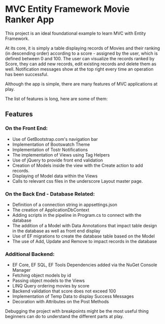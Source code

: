 # MVC Entity Framework Movie Ranker App

This project is an ideal foundational example to learn MVC with Entity Framework.

At its core, it is simply a table displaying records of Movies and their ranking (in descending order) according to a score - assigned by the user, which is defined between 0 and 100. The user can visualize the records ranked by Score, they can add new records, edit existing records and delete them as well. Notification messages show at the top right every time an operation has been successful.

Although the app is simple, there are many features of MVC applications at play.

The list of features is long, here are some of them:

## Features

### On the Front End:
- Use of GetBootstrap.com's navigation bar
- Implementation of Bootswatch Theme
- Implementation of Tostr Notifications
- The implementation of Views using Tag Helpers
- Use of jQuery to provide front end validation
- Creation of Models inside the view with the Create action to add records.
- Displaying of Model data within the Views
- Calls to relevant css files in the underscore Layout master page.

### On the Back End - Database Related:
- Definition of a connection string in appsettings.json
- The creation of ApplicationDbContext
- Adding scripts in the pipeline in Program.cs to connect with the database 
- The addition of a Model with Data Annotations that impact table design in the database as well as front end display
- Use of EF migrations to create the database table based on the Model
- The use of Add, Update and Remove to impact records in the database

### Additional Backend:
- EF Core, EF SQL, EF Tools Dependencies added via the NuGet Console Manager
- Fetching object models by id
- Passing object models to the Views
- LINQ Query ordering movies by score
- Backend validation that score does not exceed 100
- Implementation of Temp Data to display Success Messages
- Decoration with Attributes on the Post Methods

Debugging the project with breakpoints might be the most useful thing beginners can do to understand the different parts at play. 


